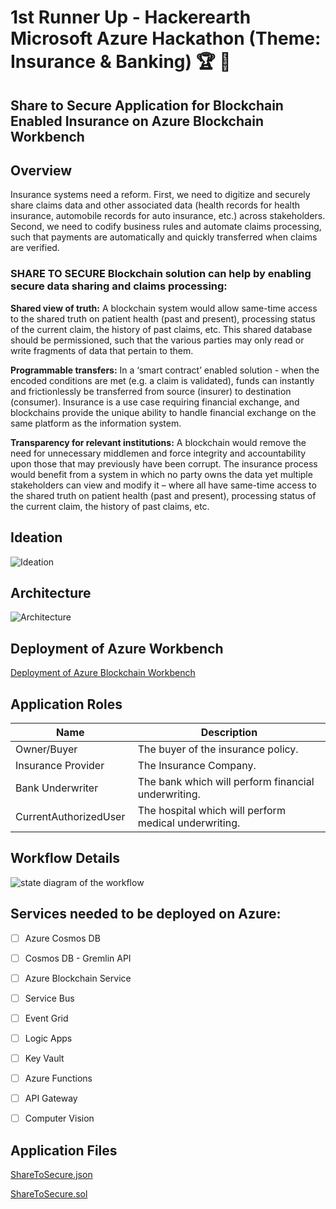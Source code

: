 1st Runner Up - Hackerearth Microsoft Azure Hackathon (Theme: Insurance & Banking) :trophy: :tada:
==================================================================
Share to Secure Application for Blockchain Enabled Insurance on Azure Blockchain Workbench
---------

Overview 
---------

Insurance systems need a reform. First, we need to digitize and securely share claims data and other associated data (health records for health insurance, automobile records for auto insurance, etc.) across stakeholders. Second, we need to codify business rules and automate claims processing, such that payments are automatically and quickly transferred when claims are verified. 

### SHARE TO SECURE Blockchain solution can help by enabling secure data sharing and claims processing: 

**Shared view of truth:** A blockchain system would allow same-time access to the shared truth on patient health (past and present), processing status of the current claim, the history of past claims, etc. This shared database should be permissioned, such that the various parties may only read or write fragments of data that pertain to them. 

**Programmable transfers:** In a ‘smart contract’ enabled solution - when the encoded conditions are met (e.g. a claim is validated), funds can instantly and frictionlessly be transferred from source (insurer) to destination (consumer). Insurance is a use case requiring financial exchange, and blockchains provide the unique ability to handle financial exchange on the same platform as the information system. 

**Transparency for relevant institutions:** A blockchain would remove the need for unnecessary middlemen and force integrity and accountability upon those that may previously have been corrupt. The insurance process would benefit from a system in which no party owns the data yet multiple stakeholders can view and modify it – where all have same-time access to the shared truth on patient health (past and present), processing status of the current claim, the history of past claims, etc. 


Ideation 
---------

![Ideation](Resources/Ideation.png)


Architecture 
---------

![Architecture](Resources/Architecture.png)


Deployment of Azure Workbench
--------------------

[Deployment of Azure Blockchain Workbench](https://docs.microsoft.com/en-us/azure/blockchain/workbench/deploy)


Application Roles 
------------------

| Name                   | Description                                            |
|------------------------|--------------------------------------------------------|
| Owner/Buyer            | The buyer of the insurance policy.                     |
| Insurance Provider     | The Insurance Company.                                 |
| Bank Underwriter       | The bank which will perform financial underwriting.    |
| CurrentAuthorizedUser  | The hospital which will perform medical underwriting.  |


Workflow Details
-----------------

![state diagram of the workflow](Resources/ShareToSecure.jpg)


## Services needed to be deployed on Azure:

- [ ] Azure Cosmos DB
- [ ] Cosmos DB - Gremlin API
- [ ] Azure Blockchain Service
- [ ] Service Bus
- [ ] Event Grid
- [ ] Logic Apps
- [ ] Key Vault
- [ ] Azure Functions
- [ ] API Gateway
- [ ] Computer Vision


Application Files
-----------------
[ShareToSecure.json](./Application-Files/ShareToSecure.json)

[ShareToSecure.sol](./Application-Files/ShareToSecure.sol)
